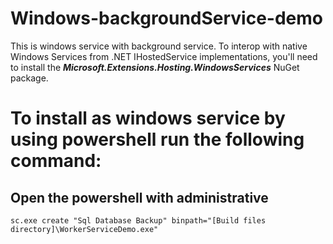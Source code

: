 # Windows-backgroundService-demo
This is windows service with background service.
To interop with native Windows Services from .NET IHostedService implementations, you'll need to install the **_Microsoft.Extensions.Hosting.WindowsServices_** NuGet package.

# To install as windows service by using **powershell** run the following command:
## Open the powershell with administrative
```
sc.exe create "Sql Database Backup" binpath="[Build files directory]\WorkerServiceDemo.exe"
```
